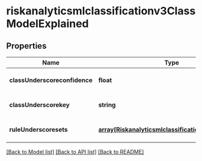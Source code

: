 # riskanalyticsmlclassificationv3ClassModelExplained

## Properties
Name | Type | Description | Notes
------------ | ------------- | ------------- | -------------
**classUnderscoreconfidence** | **float** | Classification confidence | [optional] [default to null]
**classUnderscorekey** | **string** | Classification name | [optional] [default to null]
**ruleUnderscoresets** | [**array[Riskanalyticsmlclassificationv3RuleSetList]**](Riskanalyticsmlclassificationv3RuleSetList.md) | Classification model rules | [optional] [default to null]

[[Back to Model list]](../README.md#documentation-for-models) [[Back to API list]](../README.md#documentation-for-api-endpoints) [[Back to README]](../README.md)


